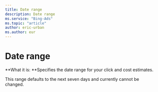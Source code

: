 ```yaml
---
title: Date range
description: Date range
ms.service: "Bing-Ads"
ms.topic: "article"
author: eric-urban
ms.author: eur
---
```


# Date range

**What it is: **Specifies the date range for your click and cost estimates.

This range defaults to the next seven days and currently cannot be changed.


